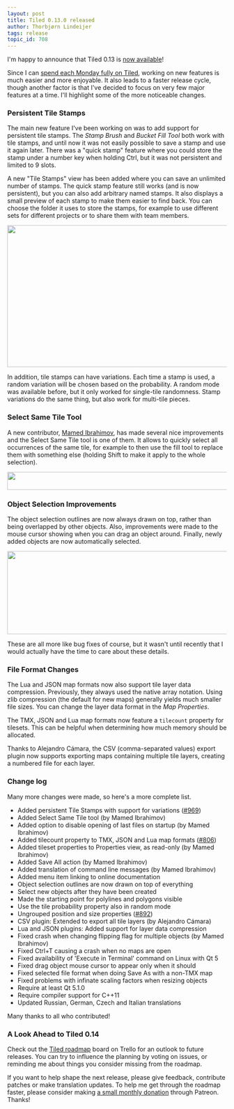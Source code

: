 ```yaml
---
layout: post
title: Tiled 0.13.0 released
author: Thorbjørn Lindeijer
tags: release
topic_id: 708
---
```


I'm happy to announce that Tiled 0.13 is [now available][1]!

Since I can [spend each Monday fully on Tiled][2], working on new features is much easier and more enjoyable. It also leads to a faster release cycle, though another factor is that I've decided to focus on very few major features at a time. I'll highlight some of the more noticeable changes.

### Persistent Tile Stamps

The main new feature I've been working on was to add support for persistent tile stamps. The *Stamp Brush* and *Bucket Fill Tool* both work with tile stamps, and until now it was not easily possible to save a stamp and use it again later. There was a "quick stamp" feature where you could store the stamp under a number key when holding Ctrl, but it was not persistent and limited to 9 slots.

A new "Tile Stamps" view has been added where you can save an unlimited number of stamps. The quick stamp feature still works (and is now persistent), but you can also add arbitrary named stamps. It also displays a small preview of each stamp to make them easier to find back. You can choose the folder it uses to store the stamps, for example to use different sets for different projects or to share them with team members.

<img src="https://discourse.mapeditor.org/uploads/mapeditor/original/1X/facf3ec11ec946c46802778f0b2a40c49cd1c762.png" width="690" height="326">

In addition, tile stamps can have variations. Each time a stamp is used, a random variation will be chosen based on the probability. A random mode was available before, but it only worked for single-tile randomness. Stamp variations do the same thing, but also work for multi-tile pieces.


### Select Same Tile Tool

A new contributor, [Mamed Ibrahimov][3], has made several nice improvements and the Select Same Tile tool is one of them. It allows to quickly select all occurrences of the same tile, for example to then use the fill tool to replace them with something else (holding Shift to make it apply to the whole selection).

<img src="https://discourse.mapeditor.org/uploads/mapeditor/original/1X/34d71f3a1309fbb19c48fc0843254ff654e0e65b.png" width="575" height="41">

### Object Selection Improvements

The object selection outlines are now always drawn on top, rather than being overlapped by other objects. Also, improvements were made to the mouse cursor showing when you can drag an object around. Finally, newly added objects are now automatically selected.

<img src="https://discourse.mapeditor.org/uploads/mapeditor/original/1X/b8d8b42efd651c865afb98c45126304a5ebb729d.png" width="690" height="191">

These are all more like bug fixes of course, but it wasn't until recently that I would actually have the time to care about these details.

### File Format Changes

The Lua and JSON map formats now also support tile layer data compression. Previously, they always used the native array notation. Using zlib compression (the default for new maps) generally yields much smaller file sizes. You can change the layer data format in the *Map Properties*.

The TMX, JSON and Lua map formats now feature a `tilecount` property for tilesets. This can be helpful when determining how much memory should be allocated.

Thanks to Alejandro Cámara, the CSV (comma-separated values) export plugin now supports exporting maps containing multiple tile layers, creating a numbered file for each layer.

### Change log

Many more changes were made, so here's a more complete list.

* Added persistent Tile Stamps with support for variations ([#969][4])
* Added Select Same Tile tool (by Mamed Ibrahimov)
* Added option to disable opening of last files on startup (by Mamed Ibrahimov)
* Added tilecount property to TMX, JSON and Lua map formats ([#806][5])
* Added tileset properties to Properties view, as read-only (by Mamed Ibrahimov)
* Added Save All action (by Mamed Ibrahimov)
* Added translation of command line messages (by Mamed Ibrahimov)
* Added menu item linking to online documentation
* Object selection outlines are now drawn on top of everything
* Select new objects after they have been created
* Made the starting point for polylines and polygons visible
* Use the tile probability property also in random mode
* Ungrouped position and size properties ([#892][6])
* CSV plugin: Extended to export all tile layers (by Alejandro Cámara)
* Lua and JSON plugins: Added support for layer data compression
* Fixed crash when changing flipping flag for multiple objects (by Mamed Ibrahimov)
* Fixed Ctrl+T causing a crash when no maps are open
* Fixed availability of 'Execute in Terminal' command on Linux with Qt 5
* Fixed drag object mouse cursor to appear only when it should
* Fixed selected file format when doing Save As with a non-TMX map
* Fixed problems with infinate scaling factors when resizing objects
* Require at least Qt 5.1.0
* Require compiler support for C++11
* Updated Russian, German, Czech and Italian translations

Many thanks to all who contributed!

### A Look Ahead to Tiled 0.14

Check out the [Tiled roadmap][7] board on Trello for an outlook to future releases. You can try to influence the planning by voting on issues, or reminding me about things you consider missing from the roadmap.

If you want to help shape the next release, please give feedback, contribute patches or make translation updates. To help me get through the roadmap faster, please consider making [a small monthly donation][9] through Patreon. Thanks!


  [1]: https://www.mapeditor.org/download
  [2]: https://www.patreon.com/bjorn
  [3]: https://github.com/IMMZ
  [4]: https://github.com/bjorn/tiled/issues/969
  [5]: https://github.com/bjorn/tiled/issues/806
  [6]: https://github.com/bjorn/tiled/issues/892
  [7]: https://trello.com/b/yl3PAtN0/tiled-roadmap
  [8]: https://doc.mapeditor.org
  [9]: https://www.patreon.com/bjorn
